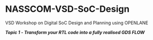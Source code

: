 # NASSCOM-VSD-SoC-Design
VSD Workshop on Digital SoC Design and Planning using OPENLANE 

***Topic 1* - *Transform your RTL code into a fully realised GDS FLOW***
